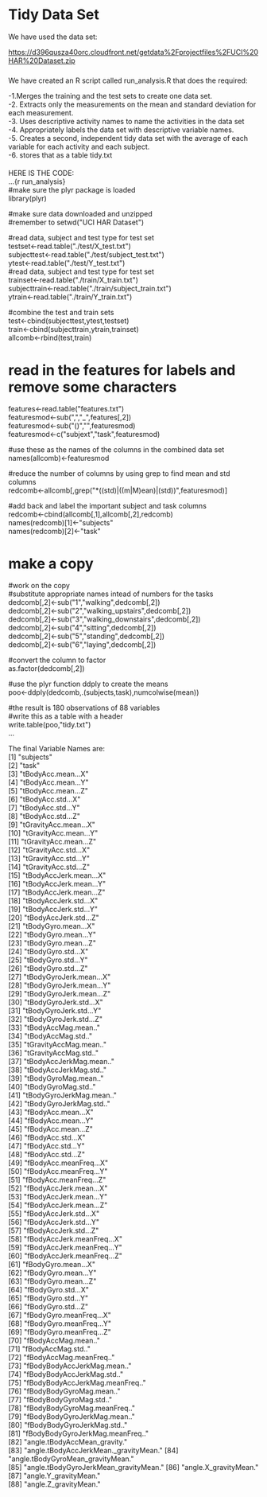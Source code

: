 Tidy Data Set
========================================================

We have used the data set:

https://d396qusza40orc.cloudfront.net/getdata%2Fprojectfiles%2FUCI%20HAR%20Dataset.zip 

###

We have created an R script called run_analysis.R
that does the required:  

-1.Merges the training and the test sets to create one data set.  
-2. Extracts only the measurements on the mean and standard deviation for each measurement.   
-3. Uses descriptive activity names to name the activities in the data set  
-4. Appropriately labels the data set with descriptive variable names.   
-5. Creates a second, independent tidy data set with the average of each variable for each activity and each subject.   
-6. stores that as a table tidy.txt  

####  
HERE IS THE CODE:  
...{r run_analysis}  
#make sure the plyr package is loaded  
library(plyr)

#make sure data downloaded and unzipped  
#remember to setwd("UCI HAR Dataset")  

#read data, subject and test type for test set  
testset<-read.table("./test/X_test.txt")  
subjecttest<-read.table("./test/subject_test.txt")  
ytest<-read.table("./test/Y_test.txt")  
#read data, subject and test type for test set  
trainset<-read.table("./train/X_train.txt")  
subjecttrain<-read.table("./train/subject_train.txt")  
ytrain<-read.table("./train/Y_train.txt")  

#combine the test and train sets  
test<-cbind(subjecttest,ytest,testset)  
train<-cbind(subjecttrain,ytrain,trainset)  
allcomb<-rbind(test,train)  

# read in the features for labels and remove some characters  

features<-read.table("features.txt")  
featuresmod<-sub(",","_",features[,2])  
featuresmod<-sub("()","",featuresmod)  
featuresmod<-c("subjext","task",featuresmod)  

#use these as the names of the columns in the combined data set  
names(allcomb)<-featuresmod  

#reduce the number of columns by using grep to find mean and std columns  
redcomb<-allcomb[,grep("*((std)|((m|M)ean)|(std))",featuresmod)]  

#add back and label the important subject and task columns  
redcomb<-cbind(allcomb[,1],allcomb[,2],redcomb)  
names(redcomb)[1]<-"subjects"  
names(redcomb)[2]<-"task"  

# make a copy  

#work on the copy  
#substitute appropriate names intead of numbers for the tasks  
dedcomb[,2]<-sub("1","walking",dedcomb[,2])  
dedcomb[,2]<-sub("2","walking_upstairs",dedcomb[,2])  
dedcomb[,2]<-sub("3","walking_downstairs",dedcomb[,2])  
dedcomb[,2]<-sub("4","sitting",dedcomb[,2])  
dedcomb[,2]<-sub("5","standing",dedcomb[,2])  
dedcomb[,2]<-sub("6","laying",dedcomb[,2])  

#convert the column to factor  
as.factor(dedcomb[,2])  

#use the plyr function ddply to create the means  
poo<-ddply(dedcomb,.(subjects,task),numcolwise(mean))  

#the result is 180 observations of 88 variables  
#write this as a table with a header  
write.table(poo,"tidy.txt")  
...  

The final Variable Names are:  
 [1] "subjects"                            
 [2] "task"                                
 [3] "tBodyAcc.mean...X"                   
 [4] "tBodyAcc.mean...Y"                   
 [5] "tBodyAcc.mean...Z"                   
 [6] "tBodyAcc.std...X"                    
 [7] "tBodyAcc.std...Y"                    
 [8] "tBodyAcc.std...Z"                    
 [9] "tGravityAcc.mean...X"                
[10] "tGravityAcc.mean...Y"                
[11] "tGravityAcc.mean...Z"                
[12] "tGravityAcc.std...X"                 
[13] "tGravityAcc.std...Y"                 
[14] "tGravityAcc.std...Z"                 
[15] "tBodyAccJerk.mean...X"               
[16] "tBodyAccJerk.mean...Y"               
[17] "tBodyAccJerk.mean...Z"               
[18] "tBodyAccJerk.std...X"                
[19] "tBodyAccJerk.std...Y"                
[20] "tBodyAccJerk.std...Z"                
[21] "tBodyGyro.mean...X"                  
[22] "tBodyGyro.mean...Y"                  
[23] "tBodyGyro.mean...Z"                  
[24] "tBodyGyro.std...X"                   
[25] "tBodyGyro.std...Y"                   
[26] "tBodyGyro.std...Z"                   
[27] "tBodyGyroJerk.mean...X"              
[28] "tBodyGyroJerk.mean...Y"              
[29] "tBodyGyroJerk.mean...Z"              
[30] "tBodyGyroJerk.std...X"               
[31] "tBodyGyroJerk.std...Y"               
[32] "tBodyGyroJerk.std...Z"               
[33] "tBodyAccMag.mean.."                  
[34] "tBodyAccMag.std.."                   
[35] "tGravityAccMag.mean.."               
[36] "tGravityAccMag.std.."                
[37] "tBodyAccJerkMag.mean.."              
[38] "tBodyAccJerkMag.std.."               
[39] "tBodyGyroMag.mean.."                 
[40] "tBodyGyroMag.std.."                  
[41] "tBodyGyroJerkMag.mean.."             
[42] "tBodyGyroJerkMag.std.."              
[43] "fBodyAcc.mean...X"                   
[44] "fBodyAcc.mean...Y"                   
[45] "fBodyAcc.mean...Z"                   
[46] "fBodyAcc.std...X"                    
[47] "fBodyAcc.std...Y"                    
[48] "fBodyAcc.std...Z"                    
[49] "fBodyAcc.meanFreq...X"               
[50] "fBodyAcc.meanFreq...Y"               
[51] "fBodyAcc.meanFreq...Z"               
[52] "fBodyAccJerk.mean...X"               
[53] "fBodyAccJerk.mean...Y"               
[54] "fBodyAccJerk.mean...Z"               
[55] "fBodyAccJerk.std...X"                
[56] "fBodyAccJerk.std...Y"                
[57] "fBodyAccJerk.std...Z"                
[58] "fBodyAccJerk.meanFreq...X"           
[59] "fBodyAccJerk.meanFreq...Y"           
[60] "fBodyAccJerk.meanFreq...Z"           
[61] "fBodyGyro.mean...X"                  
[62] "fBodyGyro.mean...Y"                  
[63] "fBodyGyro.mean...Z"                  
[64] "fBodyGyro.std...X"                   
[65] "fBodyGyro.std...Y"                   
[66] "fBodyGyro.std...Z"                   
[67] "fBodyGyro.meanFreq...X"              
[68] "fBodyGyro.meanFreq...Y"              
[69] "fBodyGyro.meanFreq...Z"              
[70] "fBodyAccMag.mean.."                  
[71] "fBodyAccMag.std.."                   
[72] "fBodyAccMag.meanFreq.."              
[73] "fBodyBodyAccJerkMag.mean.."          
[74] "fBodyBodyAccJerkMag.std.."           
[75] "fBodyBodyAccJerkMag.meanFreq.."      
[76] "fBodyBodyGyroMag.mean.."             
[77] "fBodyBodyGyroMag.std.."              
[78] "fBodyBodyGyroMag.meanFreq.."         
[79] "fBodyBodyGyroJerkMag.mean.."         
[80] "fBodyBodyGyroJerkMag.std.."          
[81] "fBodyBodyGyroJerkMag.meanFreq.."     
[82] "angle.tBodyAccMean_gravity."         
[83] "angle.tBodyAccJerkMean._gravityMean."
[84] "angle.tBodyGyroMean_gravityMean."    
[85] "angle.tBodyGyroJerkMean_gravityMean."
[86] "angle.X_gravityMean."                
[87] "angle.Y_gravityMean."                
[88] "angle.Z_gravityMean."      